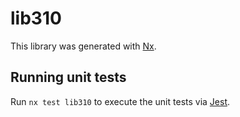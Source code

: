 # lib310

This library was generated with [Nx](https://nx.dev).


## Running unit tests

Run `nx test lib310` to execute the unit tests via [Jest](https://jestjs.io).


